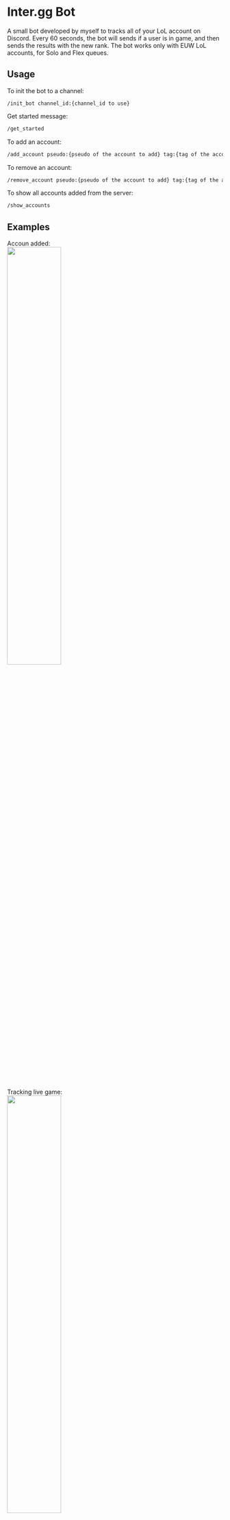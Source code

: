 # Inter.gg Bot
A small bot developed by myself to tracks all of your LoL account on Discord. Every 60 seconds, the bot will sends if a user is in game, and then sends the results with the new rank.
The bot works only with EUW LoL accounts, for Solo and Flex queues.

## Usage
To init the bot to a channel:
```
/init_bot channel_id:{channel_id to use}
```
Get started message:
```bash
/get_started 
```
To add an account:
```bash
/add_account pseudo:{pseudo of the account to add} tag:{tag of the account to add}
```
To remove an account:
```bash
/remove_account pseudo:{pseudo of the account to add} tag:{tag of the account to add}
```
To show all accounts added from the server:
```bash
/show_accounts
```

## Examples
Accoun added:
<br>
<img src="https://github.com/maxencelupion/Inter.gg-BOT/assets/114016583/9f9135d2-4daa-43f6-9d3d-96799a337409" width="50%">

Tracking live game:
<br>
<img src="https://github.com/maxencelupion/Inter.gg-BOT/assets/114016583/f8f5311e-1fb8-4713-bf15-361db557edf3" width="50%">

Game results:
<br>
<img src="https://github.com/maxencelupion/Inter.gg-BOT/assets/114016583/2943ca28-7483-4313-80fe-22b604fb8af3" width="50%">

## Development
Inter.gg Bot is still under development and is updated regularly following the additions I make to it.
Feel free to create issues if you find anything that needs to be fixed. :)

## Reach me
You can reach me through Discord !  
